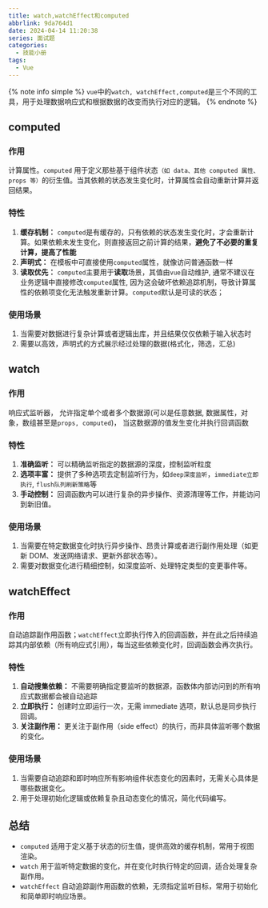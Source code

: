 ```yaml
---
title: watch,watchEffect和computed
abbrlink: 9da764d1
date: 2024-04-14 11:20:38
series: 面试题
categories:
  - 技能小册
tags:
  - Vue
---
```


{% note info simple %}
`vue`中的`watch, watchEffect,computed`是三个不同的工具，用于处理数据响应式和根据数据的改变而执行对应的逻辑。
{% endnote %}

## computed

### 作用

计算属性。`computed` 用于定义那些基于组件状态`（如 data、其他 computed 属性、props 等）`的衍生值。当其依赖的状态发生变化时，计算属性会自动重新计算并返回结果。

### 特性

1. **缓存机制：** `computed`是有缓存的，只有依赖的状态发生变化时，才会重新计算。如果依赖未发生变化，则直接返回之前计算的结果，**避免了不必要的重复计算，提高了性能**
2. **声明式：** 在模板中可直接使用`computed`属性，就像访问普通函数一样
3. **读取优先：** `computed`主要用于**读取**场景，其值由`vue`自动维护, 通常不建议在业务逻辑中直接修改`computed`属性, 因为这会破坏依赖追踪机制，导致计算属性的依赖项变化无法触发重新计算。`computed`默认是可读的状态；

### 使用场景

1. 当需要对数据进行复杂计算或者逻辑出库，并且结果仅仅依赖于输入状态时
2. 需要以高效，声明式的方式展示经过处理的数据(格式化，筛选，汇总)

## watch

### 作用

响应式监听器， 允许指定单个或者多个数据源(可以是任意数据, 数据属性，对象，数组甚至是`props, computed`)， 当这数据源的值发生变化并执行回调函数

### 特性

1. **准确监听：** 可以精确监听指定的数据源的深度，控制监听粒度
2. **选项丰富：** 提供了多种选项去定制监听行为，如`deep深度监听`，`immediate立即执行`, `flush队列刷新策略`等
3. **手动控制：** 回调函数内可以进行复杂的异步操作、资源清理等工作，并能访问到新旧值。

### 使用场景

1. 当需要在特定数据变化时执行异步操作、昂贵计算或者进行副作用处理（如更新 DOM、发送网络请求、更新外部状态等）。
2. 需要对数据变化进行精细控制，如深度监听、处理特定类型的变更事件等。

## watchEffect

### 作用

自动追踪副作用函数；`watchEffect`立即执行传入的回调函数，并在此之后持续追踪其内部依赖（所有响应式引用），每当这些依赖变化时，回调函数会再次执行。

### 特性

1. **自动搜集依赖：** 不需要明确指定要监听的数据源，函数体内部访问到的所有响应式数据都会被自动追踪
2. **立即执行：** 创建时立即运行一次，无需 immediate 选项，默认总是同步执行回调。
3. **关注副作用：** 更关注于副作用（side effect）的执行，而非具体监听哪个数据的变化。

### 使用场景

1. 当需要自动追踪和即时响应所有影响组件状态变化的因素时，无需关心具体是哪些数据变化。
2. 用于处理初始化逻辑或依赖复杂且动态变化的情况，简化代码编写。

## 总结

- `computed` 适用于定义基于状态的衍生值，提供高效的缓存机制，常用于视图渲染。
- `watch` 用于监听特定数据的变化，并在变化时执行特定的回调，适合处理复杂副作用。
- `watchEffect` 自动追踪副作用函数的依赖，无须指定监听目标，常用于初始化和简单即时响应场景。
